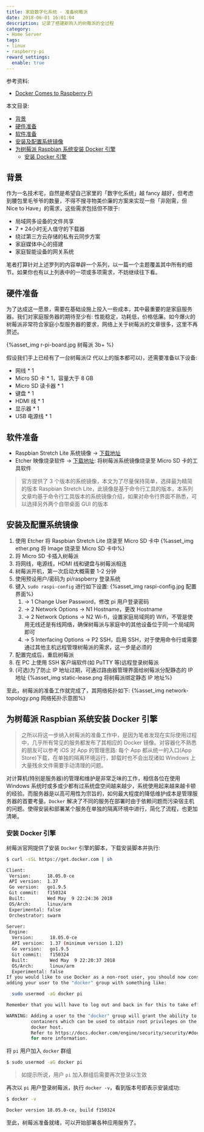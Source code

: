 ```yaml
---
title: 家庭数字化系统 - 准备树莓派
date: 2018-06-01 16:01:04
description: 记录了搭建新购入的树莓派的全过程
category:
- Home Server
tags:
- linux
- raspberry-pi
reward_settings:
  enable: true
---
```


参考资料:
- [Docker Comes to Raspberry Pi](https://www.raspberrypi.org/blog/docker-comes-to-raspberry-pi/)

本文目录:
- [背景](#%E8%83%8C%E6%99%AF)
- [硬件准备](#%E7%A1%AC%E4%BB%B6%E5%87%86%E5%A4%87)
- [软件准备](#%E8%BD%AF%E4%BB%B6%E5%87%86%E5%A4%87)
- [安装及配置系统镜像](#%E5%AE%89%E8%A3%85%E5%8F%8A%E9%85%8D%E7%BD%AE%E7%B3%BB%E7%BB%9F%E9%95%9C%E5%83%8F)
- [为树莓派 Raspbian 系统安装 Docker 引擎](#%E4%B8%BA%E6%A0%91%E8%8E%93%E6%B4%BE-raspbian-%E7%B3%BB%E7%BB%9F%E5%AE%89%E8%A3%85-docker-%E5%BC%95%E6%93%8E)
  - [安装 Docker 引擎](#%E5%AE%89%E8%A3%85-docker-%E5%BC%95%E6%93%8E)

## 背景
作为一名技术宅，自然是希望自己家里的「数字化系统」越 fancy 越好，但考虑到腰包里毛爷爷的数量，不得不搜寻物美价廉的方案来实现一些「非刚需，但 Nice to Have」的需求，这些需求包括但不限于:
- 局域网多设备的文件共享
- 7 * 24小时无人值守的下载器
- 绕过第三方云存储的私有云同步方案
- 家庭媒体中心的搭建
- 家庭智能设备的网关系统

笔者打算针对上述罗列的内容单辟一个系列，以一篇一个主题覆盖其中所有的细节。如果你也有以上列表中的一项或多项需求，不妨继续往下看。

## 硬件准备
为了达成这一愿景，需要在基础设施上投入一些成本，其中最重要的是家庭服务器。我们对家庭服务器的期待至少有: 性能稳定，功耗低，价格低廉。如今爆火的树莓派非常符合家庭小型服务器的要求，网络上关于树莓派的文章很多，这里不再赘述。

{%asset_img r-pi-board.jpg 树莓派 3b+ %}

假设我们手上已经有了一台树莓派(2 代以上的版本都可以)，还需要准备以下设备: 
- 网线 * 1
- Micro SD 卡 * 1，容量大于 8 GB
- Micro SD 读卡器 * 1
- 键盘 * 1
- HDMI 线 * 1
- 显示器 * 1
- USB 电源线 * 1

## 软件准备
- Raspbian Stretch Lite 系统镜像 -> [下载地址](https://www.raspberrypi.org/downloads/raspbian/)
- Etcher 映像烧录软件 -> [下载地址](https://etcher.io/): 将树莓派系统镜像烧录至 Micro SD 卡的工具软件

> 官方提供了 3 个版本的系统镜像，本文为了尽量保持简单，选择最为精简的版本 Raspbian Stretch Lite，此镜像是基于命令行工具的版本，本系列文章均基于命令行工具版本的系统镜像介绍，如果对命令行界面不熟悉，可以选择另外两个自带桌面 GUI 的版本

## 安装及配置系统镜像

1. 使用 Etcher 将 Raspbian Stretch Lite 烧录至 Micro SD 卡中 
   {%asset_img ether.png 将 Image 烧录至 Micro SD 卡中%}
2. 将 Micro SD 卡插入树莓派
3. 将网线，电源线，HDMI 线和键盘与树莓派相连
4. 树莓派开机，第一次启动大概需要 1-2 分钟
5. 使用预设用户/密码为 pi/raspberry 登录系统
6. 键入 `sudo raspi-config` 进行如下设置:
   {%asset_img raspi-config.jpg 配置界面%}
    1. -> 1 Change User Password，修改 pi 用户登录密码
    2. -> 2 Network Options -> N1 Hostname，更改 Hostname
    3. -> 2 Network Options -> N2 Wi-fi，设置家庭局域网的 Wifi，不管是使用无线还是有线网络，确保树莓派与家庭中的其他设备位于同一个局域网即可
    4. -> 5 Interfacing Options -> P2 SSH，启用 SSH，对于使用命令行或需要通过其他主机远程管理树莓派的需求，这一步是必须的
7. 配置完成后，重启树莓派
8. 在 PC 上使用 SSH 客户端软件(如 PuTTY 等)远程登录树莓派
9. (可选)为了防止 IP 地址过期，可通过路由器管理界面给树莓派分配静态的 IP 地址
    {%asset_img static-lease.png 将树莓派绑定静态 IP 地址%}

至此，树莓派的准备工作就完成了，其网络拓扑如下:
{%asset_img network-topology.png 网络拓扑示意图%}

## 为树莓派 Raspbian 系统安装 Docker 引擎
> 之所以将这一步纳入树莓派的准备工作中，是因为笔者发现在实际使用过程中，几乎所有常见的服务都发布了其相应的 Docker 镜像。对容器化不熟悉的朋友可以参考 iOS 对 App 的管理思路: 每个 App 都从统一的入口(App Store)下载，在单独的隔离环境运行，卸载时也不会出现诸如 Windows 上大量残余文件需要手动清理的问题。

对计算机(特别是服务器)的管理和维护是非常乏味的工作，相信各位在使用 Windows 系统时或多或少都有过系统盘空间越来越少，系统使用起来越来越卡顿的经验。而服务器是以高可用性为宗旨的，如何最大程度的降低维护成本是管理服务器的首要考量。`Docker` 解决了不同的服务在部署时由于依赖问题而污染宿主机的问题。使得安装和部署某个服务在单独的隔离环境中进行，简化了流程，也更加清晰。

### 安装 Docker 引擎
树莓派官网提供了安装 `Docker` 引擎的脚本，下载安装脚本并执行: 
```bash
$ curl -sSL https://get.docker.com | sh

Client:
 Version:      18.05.0-ce
 API version:  1.37
 Go version:   go1.9.5
 Git commit:   f150324
 Built:        Wed May  9 22:24:36 2018
 OS/Arch:      linux/arm
 Experimental: false
 Orchestrator: swarm

Server:
 Engine:
  Version:      18.05.0-ce
  API version:  1.37 (minimum version 1.12)
  Go version:   go1.9.5
  Git commit:   f150324
  Built:        Wed May  9 22:20:37 2018
  OS/Arch:      linux/arm
  Experimental: false
If you would like to use Docker as a non-root user, you should now consider
adding your user to the "docker" group with something like:

  sudo usermod -aG docker pi

Remember that you will have to log out and back in for this to take effect!

WARNING: Adding a user to the "docker" group will grant the ability to run
         containers which can be used to obtain root privileges on the
         docker host.
         Refer to https://docs.docker.com/engine/security/security/#docker-daemon-attack-surface
         for more information.
```

将 `pi` 用户加入 `docker` 群组
```bash
$ sudo usermod -aG docker pi
```
> 如提示所说，用户 `pi` 加入群组后需要再次登录以生效

再次以 `pi` 用户登录树莓派，执行 `docker -v`，看到版本号即表示安装成功:
```bash
$ docker -v

Docker version 18.05.0-ce, build f150324
```
至此，树莓派准备就绪，可以开始部署各种应用服务了。